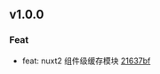 ## v1.0.0

### Feat
- feat: nuxt2 组件级缓存模块 [21637bf](https://github.com/x-drive/nuxt-component-cache/commit/21637bf157a45a3d7cc8b6a60c5eefa5f8fb455d)

